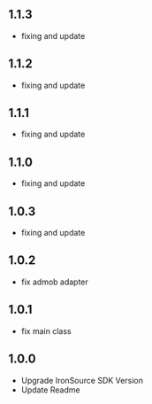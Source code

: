 ## 1.1.3
- fixing and update
## 1.1.2
- fixing and update
## 1.1.1
- fixing and update
## 1.1.0
- fixing and update
## 1.0.3
- fixing and update
## 1.0.2
- fix admob adapter
## 1.0.1
- fix main class
## 1.0.0
 - Upgrade IronSource SDK Version
 - Update Readme
